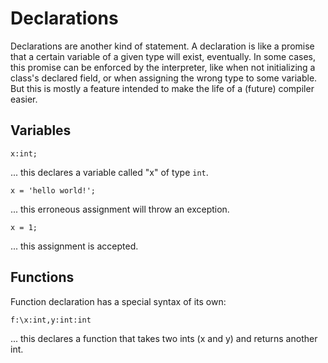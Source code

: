 # Declarations

Declarations are another kind of statement. A declaration is like a promise that a certain variable of a given type will exist, eventually. In some cases, this promise can be enforced by the interpreter, like when not initializing a class's declared field, or when assigning the wrong type to some variable. But this is mostly a feature intended to make the life of a (future) compiler easier.

## Variables

```
x:int;
```
... this declares a variable called "x" of type `int`.

```
x = 'hello world!'; 
```
... this erroneous assignment will throw an exception.


```
x = 1;
```
... this assignment is accepted.

## Functions

Function declaration has a special syntax of its own:

```
f:\x:int,y:int:int
```
... this declares a function that takes two ints (x and y) and returns another int.






